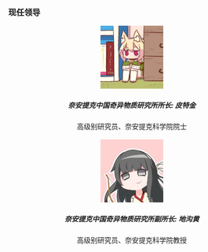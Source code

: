 <h3 class="text-center">现任领导</h3>
<center>
<img src="/doc/images/avatar_peterjin.jpg" width="128px"/><br/>
<h5><b>奈安提克中国奇异物质研究所所长: 皮特金</b></h5>
高级别研究员、奈安提克科学院院士
</center>
<br>
<center>
<img src="/doc/images/avatar_digoooohuang.jpg" width="128px"/><br/>
<h5><b>奈安提克中国奇异物质研究所副所长: 地沟黄</b></h5>
高级别研究员、奈安提克科学院教授
</center>

